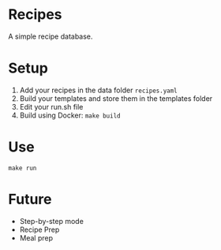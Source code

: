 # Recipes
A simple recipe database.

# Setup

1. Add your recipes in the data folder `recipes.yaml`
2. Build your templates and store them in the templates folder
3. Edit your run.sh file
4. Build using Docker: `make build`

# Use
`make run`

# Future

- Step-by-step mode
- Recipe Prep
- Meal prep
